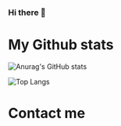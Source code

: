 ### Hi there 👋

<!--
**NoorAzar11/NoorAzar11** is a ✨ _special_ ✨ repository because its `README.md` (this file) appears on your GitHub profile.

Here are some ideas to get you started:

- 🔭 I’m currently working on ...
- 🌱 I’m currently learning ...
- 👯 I’m looking to collaborate on ...
- 🤔 I’m looking for help with ...
- 💬 Ask me about ...
- 📫 How to reach me: ...
- 😄 Pronouns: ...
- ⚡ Fun fact: ...
-->

# My Github stats

![Anurag's GitHub stats](https://github-readme-stats.vercel.app/api?username=NoorAzar&show_icons=true&theme=radical&text_color=#5900b3&bg_color=000000)

![Top Langs](https://github-readme-stats.vercel.app/api/top-langs/?username=NoorAzar&layout=compact&card_width=445px&bg_color=000000&text_color=FFFFFF&title_color=ff3377)

# Contact me
<a href="https://www.linkedin.com/in/noor-azar/">

</a>
